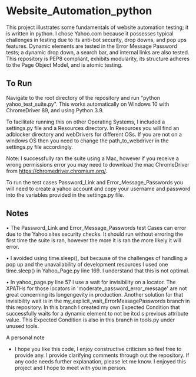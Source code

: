 # Website_Automation_python

This project illustrates some fundamentals of website automation testing; it is written in python. I chose Yahoo.com because it possesses typical challenges in testing due to its anti-bot security, drop downs, and pop ups features. Dynamic elements are tested in the Error Message Password tests; a dynamic drop down, a search bar, and internal links are also tested. This repository is PEP8 compliant, exhibits modularity, its structure adheres to the Page Object Model, and is atomic testing.


## To Run
Navigate to the root directory of the repository and run "python yahoo_test_suite.py". This works automatically on Windows 10 with ChromeDriver 89, and using Python 3.9.

To facilitate running this on other Operating Systems, I included a settings.py file and a Resources directory. In Resources you will find an adblocker directory and webDrivers for different OSs. If you are not on a windows OS then you need to change the path_to_webdriver in the settings.py file accordingly. 

Note: I successfully ran the suite using a Mac, however if you receive a wrong permissions error you may need to download the mac ChromeDriver from https://chromedriver.chromium.org/.

To run the test cases Password_Link and Error_Message_Passwords you will need to create a yahoo account and copy your username and password into the variables provided in the settings.py file. 


## Notes
•	The Password_Link and Error_Message_Passwords test Cases can error due to the Yahoo sites security checks. It should run without erroring the first time the suite is ran, however the more it is ran the more likely it will error. 

•	I avoided using time.sleep(), but because of the challenges of handling a pop up and the unavailability of development resources I used one time.sleep() in Yahoo_Page.py line 169. I understand that this is not optimal.

•	In yahoo_page.py line 57 I use a wait for invisibility on a locator. The XPATHs for those locators in 'moderate_password_error_message' are not great concerning its longengevity in production. Another solution for that invisibility wait is in the my_explicit_wait_ErrorMessagePasswords branch in this repository. In this branch I created my own Expected Condition that successfully waits for a dynamic element to not be itcd s previous attribute value. This Expected Condition is also in this branch in tools.py under unused tools.

A personal note 
* I hope you like this code, I enjoy constructive criticism so feel free to provide any. I provide clarifying comments through out the repository. If any code needs further explanation, please let me know. I enjoyed this project and I hope to meet with you in person.

